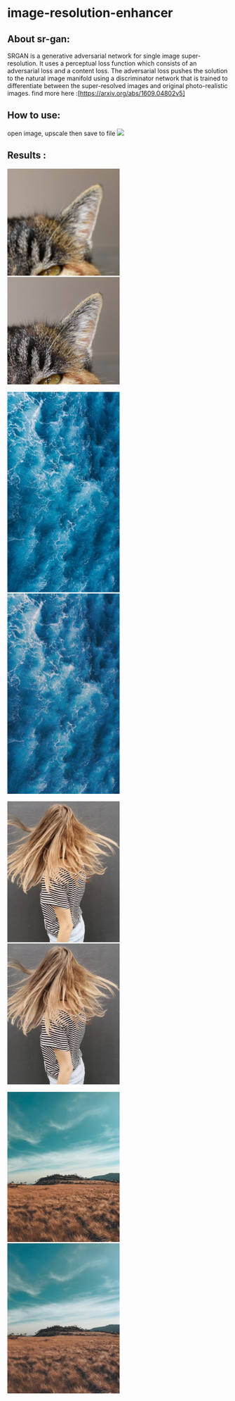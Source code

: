 # image-resolution-enhancer

## About sr-gan:
SRGAN is a generative adversarial network for single image super-resolution. It uses a perceptual loss function which consists of an adversarial loss and a content loss. The adversarial loss pushes the solution to the natural image manifold using a discriminator network that is trained to differentiate between the super-resolved images and original photo-realistic images. find more here :[https://arxiv.org/abs/1609.04802v5]

## How to use:
open image, upscale then save to file
![](showcase.gif)

## Results :

<img src="./demo/image1.png" width="256"> <img src="./demo/image1up.png" width="256">

<img src="./demo/image2.jpg" width="256"> <img src="./demo/image2up.jpg" width="256">

<img src="./demo/image3.jpg" width="256"> <img src="./demo/image3up.jpg" width="256">

<img src="./demo/image4.jpg" width="256"> <img src="./demo/image4up.jpg" width="256">